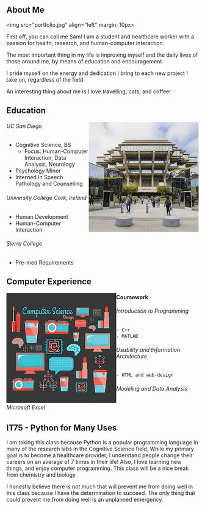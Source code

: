 ## About Me

<img src="portfolio.jpg" align="left" margin: 10px> 

First off, you can call me Sam! I am a student and healthcare worker with a passion for health, research, and human-computer interaction. 

The most important thing in my life is improving myself and the daily lives of those around me, by means of education and encouragement. 

I pride myself on the energy and dedication I bring to each new project I take on, regardless of the field. 

An interesting thing about me is I love travelling, cats, and coffee!



## Education

<img src="UCSD.jpg" align="right">

###### UC San Diego
- Cognitive Science, BS
    - Focus: Human-Computer Interaction, Data Analysis, Neurology
- Psychology Minor
- Interned in Speech Pathology and Counselling

###### University College Cork, Ireland
- Human Development
- Human-Computer Interaction

###### Sierra College
- Pre-med Requirements

## Computer Experience

<img src="comp.png" align="left">

#### Coursework

###### Introduction to Programming
    - C++
    - MATLAB

###### Usability and Information Architecture
    - HTML and web-design

###### Modeling and Data Analysis

###### Microsoft Excel

## IT75 - Python for Many Uses
I am taking this class because Python is a popular programming language in many of the research labs in the Cognitive Science field. While my primary goal is to become a healthcare provider, I understand people change their careers on an average of 7 times in their life! Also, I love learning new things, and enjoy computer programming. This class will be a nice break from chemistry and biology.

I honestly believe there is not much that will prevent me from doing well in this class because I have the determination to succeed. The only thing that could prevent me from doing well is an unplanned emergency.
